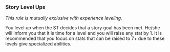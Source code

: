### Story Level Ups
*This rule is mutually exclusive with experience leveling.*

You level up when the ST decides that a story goal has been met. He/she will inform you that it is time for a level and you will raise any stat by 1. It is recommended that you focus on stats that can be raised to 7+ due to these levels give specialized abilities.
